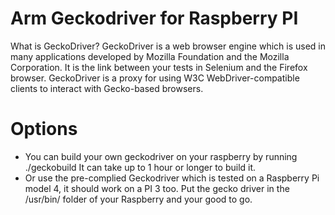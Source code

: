 # Arm Geckodriver for Raspberry PI
What is GeckoDriver?
GeckoDriver is a web browser engine which is used in many applications developed by Mozilla Foundation and the Mozilla Corporation. 
It is the link between your tests in Selenium and the Firefox browser. 
GeckoDriver is a proxy for using W3C WebDriver-compatible clients to interact with Gecko-based browsers. 

# Options
- You can build your own geckodriver on your raspberry by running ./geckobuild 
  It can take up to 1 hour or longer to build it.
- Or use the pre-complied Geckodriver which is tested on a Raspberry Pi model 4, it should work on a PI 3 too. 
Put the gecko driver in the /usr/bin/ folder of your Raspberry and your good to go.

